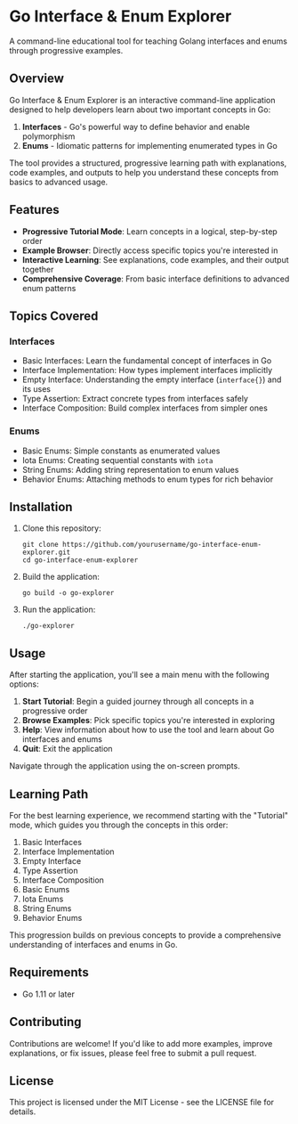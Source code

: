 # Go Interface & Enum Explorer

A command-line educational tool for teaching Golang interfaces and enums through progressive examples.

## Overview

Go Interface & Enum Explorer is an interactive command-line application designed to help developers learn about two important concepts in Go:

1. **Interfaces** - Go's powerful way to define behavior and enable polymorphism
2. **Enums** - Idiomatic patterns for implementing enumerated types in Go

The tool provides a structured, progressive learning path with explanations, code examples, and outputs to help you understand these concepts from basics to advanced usage.

## Features

- **Progressive Tutorial Mode**: Learn concepts in a logical, step-by-step order
- **Example Browser**: Directly access specific topics you're interested in
- **Interactive Learning**: See explanations, code examples, and their output together
- **Comprehensive Coverage**: From basic interface definitions to advanced enum patterns

## Topics Covered

### Interfaces

- Basic Interfaces: Learn the fundamental concept of interfaces in Go
- Interface Implementation: How types implement interfaces implicitly
- Empty Interface: Understanding the empty interface (`interface{}`) and its uses
- Type Assertion: Extract concrete types from interfaces safely
- Interface Composition: Build complex interfaces from simpler ones

### Enums

- Basic Enums: Simple constants as enumerated values
- Iota Enums: Creating sequential constants with `iota`
- String Enums: Adding string representation to enum values
- Behavior Enums: Attaching methods to enum types for rich behavior

## Installation

1. Clone this repository:
   ```
   git clone https://github.com/yourusername/go-interface-enum-explorer.git
   cd go-interface-enum-explorer
   ```

2. Build the application:
   ```
   go build -o go-explorer
   ```

3. Run the application:
   ```
   ./go-explorer
   ```

## Usage

After starting the application, you'll see a main menu with the following options:

1. **Start Tutorial**: Begin a guided journey through all concepts in a progressive order
2. **Browse Examples**: Pick specific topics you're interested in exploring
3. **Help**: View information about how to use the tool and learn about Go interfaces and enums
4. **Quit**: Exit the application

Navigate through the application using the on-screen prompts.

## Learning Path

For the best learning experience, we recommend starting with the "Tutorial" mode, which guides you through the concepts in this order:

1. Basic Interfaces
2. Interface Implementation
3. Empty Interface
4. Type Assertion
5. Interface Composition
6. Basic Enums
7. Iota Enums
8. String Enums
9. Behavior Enums

This progression builds on previous concepts to provide a comprehensive understanding of interfaces and enums in Go.

## Requirements

- Go 1.11 or later

## Contributing

Contributions are welcome! If you'd like to add more examples, improve explanations, or fix issues, please feel free to submit a pull request.

## License

This project is licensed under the MIT License - see the LICENSE file for details.
